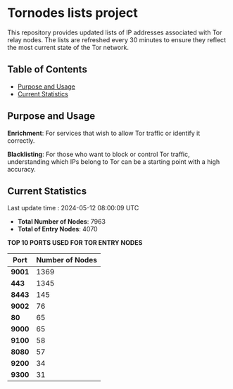 # Tornodes lists project

This repository provides updated lists of IP addresses associated with Tor relay nodes. The lists are refreshed every 30 minutes to ensure they reflect the most current state of the Tor network.

## Table of Contents

- [Purpose and Usage](#purpose-and-usage)
- [Current Statistics](#current-statistics)


## Purpose and Usage

**Enrichment**: For services that wish to allow Tor traffic or identify it correctly.

**Blacklisting**: For those who want to block or control Tor traffic, understanding which IPs belong to Tor can be a starting point with a high accuracy.

## Current Statistics

Last update time : 2024-05-12 08:00:09 UTC

- **Total Number of Nodes**: 7963
- **Total of Entry Nodes**: 4070

**TOP 10 PORTS USED FOR TOR ENTRY NODES**

| **Port** | **Number of Nodes** |
|------|-----------------|
| **9001**   | 1369  |
| **443**   | 1345  |
| **8443**   | 145  |
| **9002**   | 76  |
| **80**   | 65  |
| **9000**   | 65  |
| **9100**   | 58  |
| **8080**   | 57  |
| **9200**   | 34  |
| **9300**   | 31  |

